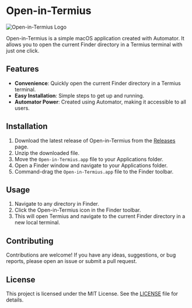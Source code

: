 # Open-in-Termius

![Open-in-Termius Logo](logo.png)

Open-in-Termius is a simple macOS application created with Automator. It allows you to open the current Finder directory in a Termius terminal with just one click.

## Features

- **Convenience**: Quickly open the current Finder directory in a Termius terminal.
- **Easy Installation**: Simple steps to get up and running.
- **Automator Power**: Created using Automator, making it accessible to all users.

## Installation

1. Download the latest release of Open-in-Termius from the [Releases](https://github.com/iamlite/Open-in-Termius/releases) page.
2. Unzip the downloaded file.
3. Move the `Open-in-Termius.app` file to your Applications folder.
4. Open a Finder window and navigate to your Applications folder.
5. Command-drag the `Open-in-Termius.app` file to the Finder toolbar.

## Usage

1. Navigate to any directory in Finder.
2. Click the Open-in-Termius icon in the Finder toolbar.
3. This will open Termius and navigate to the current Finder directory in a new local terminal.

## Contributing

Contributions are welcome! If you have any ideas, suggestions, or bug reports, please open an issue or submit a pull request.

## License

This project is licensed under the MIT License. See the [LICENSE](LICENSE) file for details.
